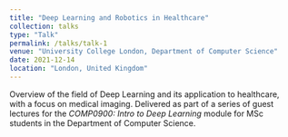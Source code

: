 ```yaml
---
title: "Deep Learning and Robotics in Healthcare"
collection: talks
type: "Talk"
permalink: /talks/talk-1
venue: "University College London, Department of Computer Science"
date: 2021-12-14
location: "London, United Kingdom"
---
```


Overview of the field of Deep Learning and its application to healthcare, with a focus on medical imaging. Delivered as part of a series of guest lectures for the *COMP0900: Intro to Deep Learning* module for MSc students in the Department of Computer Science.
